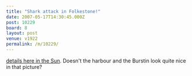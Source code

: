 ```yaml
---
title: "Shark attack in Folkestone!"
date: 2007-05-17T14:30:45.000Z
post: 10229
board: 8
layout: post
venue: v1922
permalink: /m/10229/
---
```

<a href="http://www.thesun.co.uk/article/0,,2-2007220596,00.html">details here in the Sun</a>. Doesn't the harbour and the Burstin look quite nice in that picture?
